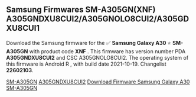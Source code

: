 <h2>Samsung Firmwares SM-A305GN(XNF) A305GNDXU8CUI2/A305GNOLO8CUI2/A305GDXU8CUI1</h2>
Download the Samsung firmware for the ✅ <strong>Samsung Galaxy A30 </strong> ⭐ <strong>SM-A305GN</strong> with product code <strong>XNF</strong> . This firmware has version number PDA <strong>A305GNDXU8CUI2</strong> and CSC A305GNOLO8CUI2. The operating system of this firmware is Android R , with build date 2021-10-19. Changelist <strong>22602103</strong>.


[SM-A305GN](https://samfirm.shop/samsung/model/SM-A305GN)
[A305GNDXU8CUI2](https://samfirm.shop/samsung/pda/A305GNDXU8CUI2)
[Download Firmware Samsung Galaxy A30 SM-A305GN](https://samfirm.shop/samsung/firmware/466901)
